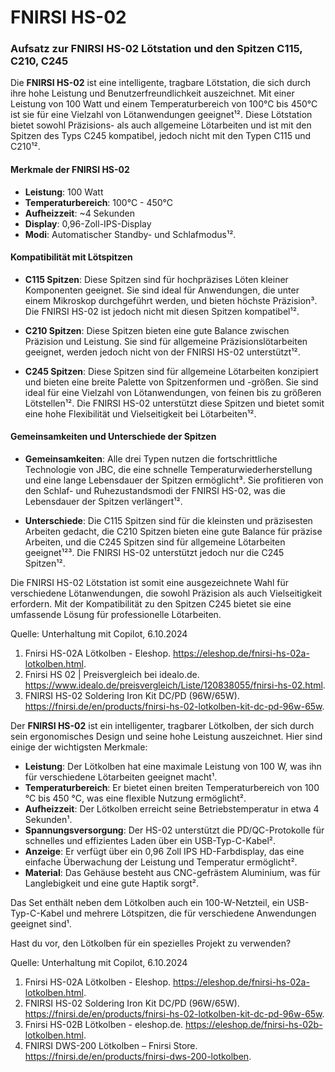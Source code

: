 # FNIRSI HS-02

### Aufsatz zur FNIRSI HS-02 Lötstation und den Spitzen C115, C210, C245

Die **FNIRSI HS-02** ist eine intelligente, tragbare Lötstation, die sich durch ihre hohe Leistung und Benutzerfreundlichkeit auszeichnet. Mit einer Leistung von 100 Watt und einem Temperaturbereich von 100°C bis 450°C ist sie für eine Vielzahl von Lötanwendungen geeignet¹². Diese Lötstation bietet sowohl Präzisions- als auch allgemeine Lötarbeiten und ist mit den Spitzen des Typs C245 kompatibel, jedoch nicht mit den Typen C115 und C210¹².

#### **Merkmale der FNIRSI HS-02**
- **Leistung**: 100 Watt
- **Temperaturbereich**: 100°C - 450°C
- **Aufheizzeit**: ~4 Sekunden
- **Display**: 0,96-Zoll-IPS-Display
- **Modi**: Automatischer Standby- und Schlafmodus¹².

#### **Kompatibilität mit Lötspitzen**
- **C115 Spitzen**: Diese Spitzen sind für hochpräzises Löten kleiner Komponenten geeignet. Sie sind ideal für Anwendungen, die unter einem Mikroskop durchgeführt werden, und bieten höchste Präzision³. Die FNIRSI HS-02 ist jedoch nicht mit diesen Spitzen kompatibel¹².

- **C210 Spitzen**: Diese Spitzen bieten eine gute Balance zwischen Präzision und Leistung. Sie sind für allgemeine Präzisionslötarbeiten geeignet, werden jedoch nicht von der FNIRSI HS-02 unterstützt¹².

- **C245 Spitzen**: Diese Spitzen sind für allgemeine Lötarbeiten konzipiert und bieten eine breite Palette von Spitzenformen und -größen. Sie sind ideal für eine Vielzahl von Lötanwendungen, von feinen bis zu größeren Lötstellen¹². Die FNIRSI HS-02 unterstützt diese Spitzen und bietet somit eine hohe Flexibilität und Vielseitigkeit bei Lötarbeiten¹².

#### **Gemeinsamkeiten und Unterschiede der Spitzen**
- **Gemeinsamkeiten**: Alle drei Typen nutzen die fortschrittliche Technologie von JBC, die eine schnelle Temperaturwiederherstellung und eine lange Lebensdauer der Spitzen ermöglicht³. Sie profitieren von den Schlaf- und Ruhezustandsmodi der FNIRSI HS-02, was die Lebensdauer der Spitzen verlängert¹².
  
- **Unterschiede**: Die C115 Spitzen sind für die kleinsten und präzisesten Arbeiten gedacht, die C210 Spitzen bieten eine gute Balance für präzise Arbeiten, und die C245 Spitzen sind für allgemeine Lötarbeiten geeignet¹²³. Die FNIRSI HS-02 unterstützt jedoch nur die C245 Spitzen¹².

Die FNIRSI HS-02 Lötstation ist somit eine ausgezeichnete Wahl für verschiedene Lötanwendungen, die sowohl Präzision als auch Vielseitigkeit erfordern. Mit der Kompatibilität zu den Spitzen C245 bietet sie eine umfassende Lösung für professionelle Lötarbeiten.


Quelle: Unterhaltung mit Copilot, 6.10.2024
1) Fnirsi HS-02A Lötkolben - Eleshop. https://eleshop.de/fnirsi-hs-02a-lotkolben.html.
2) Fnirsi HS 02 | Preisvergleich bei idealo.de. https://www.idealo.de/preisvergleich/Liste/120838055/fnirsi-hs-02.html.
3) FNIRSI HS-02 Soldering Iron Kit DC/PD (96W/65W). https://fnirsi.de/en/products/fnirsi-hs-02-lotkolben-kit-dc-pd-96w-65w.



Der **FNIRSI HS-02** ist ein intelligenter, tragbarer Lötkolben, der sich durch sein ergonomisches Design und seine hohe Leistung auszeichnet. Hier sind einige der wichtigsten Merkmale:

- **Leistung**: Der Lötkolben hat eine maximale Leistung von 100 W, was ihn für verschiedene Lötarbeiten geeignet macht¹.
- **Temperaturbereich**: Er bietet einen breiten Temperaturbereich von 100 °C bis 450 °C, was eine flexible Nutzung ermöglicht².
- **Aufheizzeit**: Der Lötkolben erreicht seine Betriebstemperatur in etwa 4 Sekunden¹.
- **Spannungsversorgung**: Der HS-02 unterstützt die PD/QC-Protokolle für schnelles und effizientes Laden über ein USB-Typ-C-Kabel².
- **Anzeige**: Er verfügt über ein 0,96 Zoll IPS HD-Farbdisplay, das eine einfache Überwachung der Leistung und Temperatur ermöglicht².
- **Material**: Das Gehäuse besteht aus CNC-gefrästem Aluminium, was für Langlebigkeit und eine gute Haptik sorgt².

Das Set enthält neben dem Lötkolben auch ein 100-W-Netzteil, ein USB-Typ-C-Kabel und mehrere Lötspitzen, die für verschiedene Anwendungen geeignet sind¹.

Hast du vor, den Lötkolben für ein spezielles Projekt zu verwenden?

Quelle: Unterhaltung mit Copilot, 6.10.2024
1) Fnirsi HS-02A Lötkolben - Eleshop. https://eleshop.de/fnirsi-hs-02a-lotkolben.html.
2) FNIRSI HS-02 Soldering Iron Kit DC/PD (96W/65W). https://fnirsi.de/en/products/fnirsi-hs-02-lotkolben-kit-dc-pd-96w-65w.
3) Fnirsi HS-02B Lötkolben - eleshop.de. https://eleshop.de/fnirsi-hs-02b-lotkolben.html.
4) FNIRSI DWS-200 Lötkolben – Fnirsi Store. https://fnirsi.de/en/products/fnirsi-dws-200-lotkolben.
